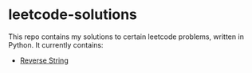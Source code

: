 # leetcode-solutions

This repo contains my solutions to certain leetcode problems, written in Python. It currently contains:
* [Reverse String]()
